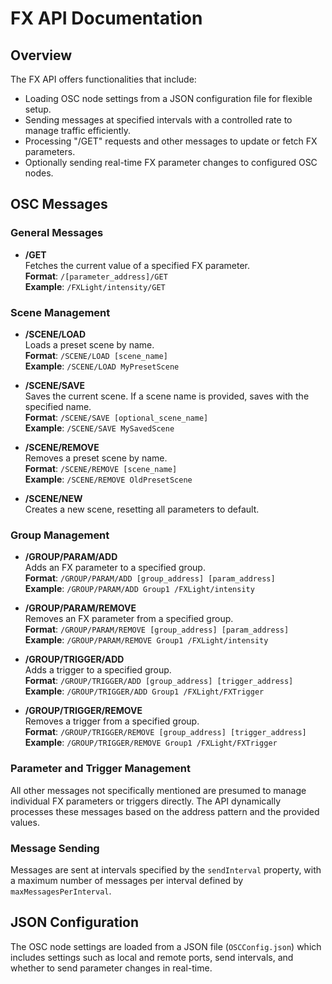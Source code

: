 # FX API Documentation

## Overview

The FX API offers functionalities that include:

- Loading OSC node settings from a JSON configuration file for flexible setup.
- Sending messages at specified intervals with a controlled rate to manage traffic efficiently.
- Processing "/GET" requests and other messages to update or fetch FX parameters.
- Optionally sending real-time FX parameter changes to configured OSC nodes.

## OSC Messages

### General Messages

- **/GET**  
  Fetches the current value of a specified FX parameter.  
  **Format**: `/[parameter_address]/GET`  
  **Example**: `/FXLight/intensity/GET`

### Scene Management

- **/SCENE/LOAD**  
  Loads a preset scene by name.  
  **Format**: `/SCENE/LOAD [scene_name]`  
  **Example**: `/SCENE/LOAD MyPresetScene`

- **/SCENE/SAVE**  
  Saves the current scene. If a scene name is provided, saves with the specified name.  
  **Format**: `/SCENE/SAVE [optional_scene_name]`  
  **Example**: `/SCENE/SAVE MySavedScene`

- **/SCENE/REMOVE**  
  Removes a preset scene by name.  
  **Format**: `/SCENE/REMOVE [scene_name]`  
  **Example**: `/SCENE/REMOVE OldPresetScene`

- **/SCENE/NEW**  
  Creates a new scene, resetting all parameters to default.

### Group Management

- **/GROUP/PARAM/ADD**  
  Adds an FX parameter to a specified group.  
  **Format**: `/GROUP/PARAM/ADD [group_address] [param_address]`  
  **Example**: `/GROUP/PARAM/ADD Group1 /FXLight/intensity`

- **/GROUP/PARAM/REMOVE**  
  Removes an FX parameter from a specified group.  
  **Format**: `/GROUP/PARAM/REMOVE [group_address] [param_address]`  
  **Example**: `/GROUP/PARAM/REMOVE Group1 /FXLight/intensity`

- **/GROUP/TRIGGER/ADD**  
  Adds a trigger to a specified group.  
  **Format**: `/GROUP/TRIGGER/ADD [group_address] [trigger_address]`  
  **Example**: `/GROUP/TRIGGER/ADD Group1 /FXLight/FXTrigger`

- **/GROUP/TRIGGER/REMOVE**  
  Removes a trigger from a specified group.  
  **Format**: `/GROUP/TRIGGER/REMOVE [group_address] [trigger_address]`  
  **Example**: `/GROUP/TRIGGER/REMOVE Group1 /FXLight/FXTrigger`

### Parameter and Trigger Management

All other messages not specifically mentioned are presumed to manage individual FX parameters or triggers directly. The API dynamically processes these messages based on the address pattern and the provided values.


### Message Sending 

Messages are sent at intervals specified by the `sendInterval` property, with a maximum number of messages per interval defined by `maxMessagesPerInterval`. 


## JSON Configuration

The OSC node settings are loaded from a JSON file (`OSCConfig.json`) which includes settings such as local and remote ports, send intervals, and whether to send parameter changes in real-time.

